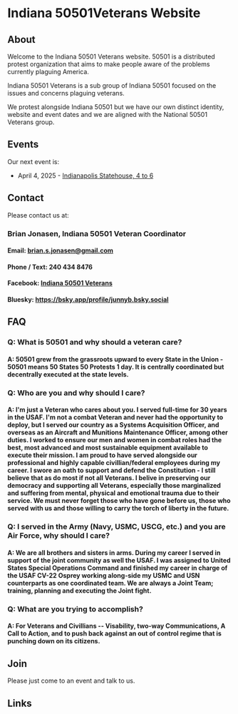 # Indiana 50501Veterans Website

## <a name="about"></a> About

Welcome to the Indiana 50501 Veterans website.  50501 is a distributed protest organization that aims to make people aware of the problems currently plaguing America.  

Indiana 50501 Veterans is a sub group of Indiana 50501 focused on the issues and concerns plaguing veterans.  

We protest alongside Indiana 50501 but we have our own distinct identity, website and event dates and we are aligned with the National 50501 Veterans group.

## <a name="events"></a> Events

Our next event is:

* April 4, 2025 - [Indianapolis Statehouse, 4 to 6](https://www.facebook.com/events/697628629480456)

## <a name="contact"></a> Contact

Please contact us at:

### Brian Jonasen, Indiana 50501 Veteran Coordinator
#### Email: brian.s.jonasen@gmail.com
#### Phone / Text: 240 434 8476
#### Facebook: [Indiana 50501 Veterans](https://www.facebook.com/groups/685904467436476)
#### Bluesky: https://bsky.app/profile/junnyb.bsky.social


## <a name="faq"></a> FAQ

### Q: What is 50501 and why should a veteran care?

#### A: 50501 grew from the grassroots upward to every State in the Union - 50501 means 50 States 50 Protests 1 day.  It is centrally coordinated but decentrally executed at the state levels.   

### Q: Who are you and why should I care?

#### A: I'm just a Veteran who cares about you.  I served full-time for 30 years in the USAF.  I'm not a combat Veteran and never had the opportunity to deploy, but I served our country as a Systems Acquisition Officer, and overseas as an Aircraft and Munitions Maintenance Officer, among other duties.  I worked to ensure our men and women in combat roles had the best, most advanced and most sustainable equipment available to execute their mission.  I am proud to have served alongside our professional and highly capable civillian/federal employees during my career.  I swore an oath to support and defend the Constitution - I still believe that as do most if not all Veterans.  I belive in preserving our democracy and supporting all Veterans, especially those marginalized and suffering from mental, physical and emotional trauma due to their service.  We must never forget those who have gone before us, those who served with us and those willing to carry the torch of liberty in the future. 

### Q: I served in the Army (Navy, USMC, USCG, etc.) and you are Air Force, why should I care?

#### A: We are all brothers and sisters in arms.  During my career I served in support of the joint community as well the USAF.  I was assigned to United States Special Operations Command and finished my career in charge of the USAF CV-22 Osprey working along-side my USMC and USN counterparts as one coordinated team. We are always a Joint Team; training, planning and executing the Joint fight. 

### Q: What are you trying to accomplish?

#### A: For Veterans and Civillians -- Visability, two-way Communications, A Call to Action, and to push back against an out of control regime that is punching down on its citizens. 

## <a name="join"></a> Join

Please just come to an event and talk to us. 

## <a name="links"></a> Links




